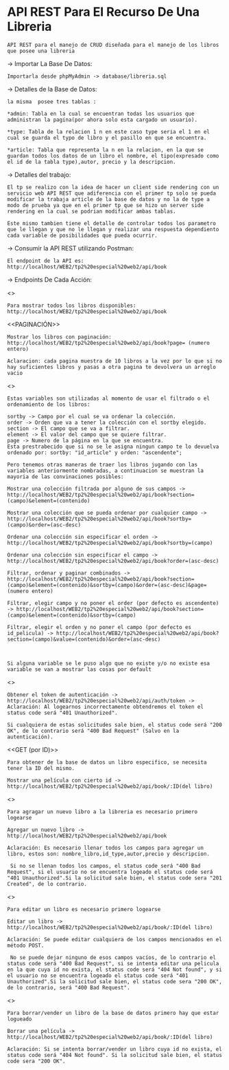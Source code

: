 # API REST Para El Recurso De Una Libreria #

    API REST para el manejo de CRUD diseñada para el manejo de los libros que posee una libreria

-> Importar La Base De Datos:

    Importarla desde phpMyAdmin -> database/libreria.sql

-> Detalles de la Base de Datos:

    la misma  posee tres tablas :

    *admin: Tabla en la cual se encuentran todas los usuarios que administran la pagina(por ahora solo esta cargado un usuario).

    *type: Tabla de la relacion 1 n en este caso type seria el 1 en el cual se guarda el typo de libro y el pasillo en que se encuentra.

    *article: Tabla que representa la n en la relacion, en la que se guardan todos los datos de un libro el nombre, el tipo(expresado como el id de la tabla type),autor, precio y la descripcion.

-> Detalles del trabajo:

    El tp se realizo con la idea de hacer un client side rendering con un servicio web API REST que adiferencia con el primer tp solo se pueda modificar la trabaja article de la base de datos y no la de type a modo de prueba ya que en el primer tp que se hizo un server side rendering en la cual se podrian modificar ambas tablas.

    Este mismo tambien tiene el detalle de controlar todos los parametro que le llegan y que no le llegan y realizar una respuesta dependiento cada variable de posibilidades que pueda ocurrir.

-> Consumir la API REST utilizando Postman:

    El endpoint de la API es: http://localhost/WEB2/tp2%20especial%20web2/api/book


-> Endpoints De Cada Acción:

<<GET>>

    Para mostrar todos los libros disponibles: http://localhost/WEB2/tp2%20especial%20web2/api/book

<<PAGINACIÓN>>

    Mostrar los libros con paginación:  http://localhost/WEB2/tp2%20especial%20web2/api/book?page= (numero entero)

    Aclaracion: cada pagina muestra de 10 libros a la vez por lo que si no hay suficientes libros y pasas a otra pagina te devolvera un arreglo vacio

<<GET ORDENADO>>
    
    Estas variables son utilizadas al momento de usar el filtrado o el ordenamiento de los libros:

    sortby -> Campo por el cual se va ordenar la colección.
    order -> Orden que va a tener la colección con el sortby elegido.
    section -> El campo que se va a filtrar.
    element -> El valor del campo que se quiere filtrar.
    page -> Numero de la página en la que se encuentra.
    Esta prestrabecido que si no se le asigna ningun campo te lo devuelva ordenado por: sortby: "id_article" y orden: "ascendente";

    Pero tenemos otras maneras de traer los libros jugando con las variables anteriormente nombradas, a continuacion se muestran la mayoria de las convinaciones posibles:

    Mostrar una colección filtrada por alguno de sus campos -> http://localhost/WEB2/tp2%20especial%20web2/api/book?section=(campo)&element=(contenido)

    Mostrar una colección que se pueda ordenar por cualquier campo -> http://localhost/WEB2/tp2%20especial%20web2/api/book?sortby=(campo)&order=(asc-desc)

    Ordenar una colección sin especificar el orden -> http://localhost/WEB2/tp2%20especial%20web2/api/book?sortby=(campo) 

    Ordenar una colección sin especificar el campo -> http://localhost/WEB2/tp2%20especial%20web2/api/book?order=(asc-desc)

    Filtrar, ordenar y paginar combinados -> http://localhost/WEB2/tp2%20especial%20web2/api/book?section=(campo)&element=(contenido)&sortby=(campo)&order=(asc-desc)&page=(numero entero)

    Filtrar, elegir campo y no poner el order (por defecto es ascendente) -> http://localhost/WEB2/tp2%20especial%20web2/api/book?section=(campo)&element=(contenido)&sortby=(campo)

    Filtrar, elegir el orden y no poner el campo (por defecto es id_pelicula) -> http://localhost/WEB2/tp2%20especial%20web2/api/book?section=(campo)&value=(contenido)&order=(asc-desc)

    

    Si alguna variable se le puso algo que no existe y/o no existe esa variable se van a mostrar las cosas por default


<<GET TOKEN>>
    
    Obtener el token de autenticación -> http://localhost/WEB2/tp2%20especial%20web2/api/auth/token -> Aclaración: Al logearnos incorrectamente obtendremos el token el status code será "401 Unauthorized".

    Si cualquiera de estas solicitudes sale bien, el status code será "200 OK", de lo contrario será "400 Bad Request" (Salvo en la autenticación).

    
<<GET (por ID)>>

    Para obtener de la base de datos un libro especifico, se necesita tener la ID del mismo.

    Mostrar una película con cierto id -> http://localhost/WEB2/tp2%20especial%20web2/api/book/:ID(del libro)
    

<<POST>>
    
    Para agragar un nuevo libro a la libreria es necesario primero logearse

    Agregar un nuevo libro -> http://localhost/WEB2/tp2%20especial%20web2/api/book 
 
    Aclaración: Es necesario llenar todos los campos para agregar un libro, estos son: nombre_libro,id_type,autor,precio y descripcion.
    
     Si no se llenan todos los campos, el status code será "400 Bad Request", si el usuario no se encuentra logeado el status code será "401 Unauthorized".Si la solicitud sale bien, el status code sera "201 Created", de lo contrario.

<<PUT>>
    
    Para editar un libro es necesario primero logearse

    Editar un libro -> http://localhost/WEB2/tp2%20especial%20web2/api/book/:ID(del libro)
    
    Aclaración: Se puede editar cualquiera de los campos mencionados en el método POST.
    
     No se puede dejar ninguno de esos campos vacíos, de lo contrario el status code será "400 Bad Request", si se intenta editar una pelicula en la que cuya id no exista, el status code será "404 Not found", y si el usuario no se encuentra logeado el status code será "401 Unauthorized".Si la solicitud sale bien, el status code sera "200 OK", de lo contrario, será "400 Bad Request".

<<DELETE>>
    
    Para borrar/vender un libro de la base de datos primero hay que estar logueado

    Borrar una película -> http://localhost/WEB2/tp2%20especial%20web2/api/book/:ID(del libro)
    
    Aclaración: Si se intenta borrar/vender un libro cuya id no exista, el status code será "404 Not found". Si la solicitud sale bien, el status code sera "200 OK".